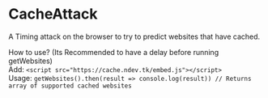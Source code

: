 # CacheAttack
A Timing attack on the browser to try to predict websites that have cached.  

How to use?  (Its Recommended to have a delay before running getWebsites)  
Add: `<script src="https://cache.ndev.tk/embed.js"></script>`  
Usage: `getWebsites().then(result => console.log(result)) // Returns array of supported cached websites`
